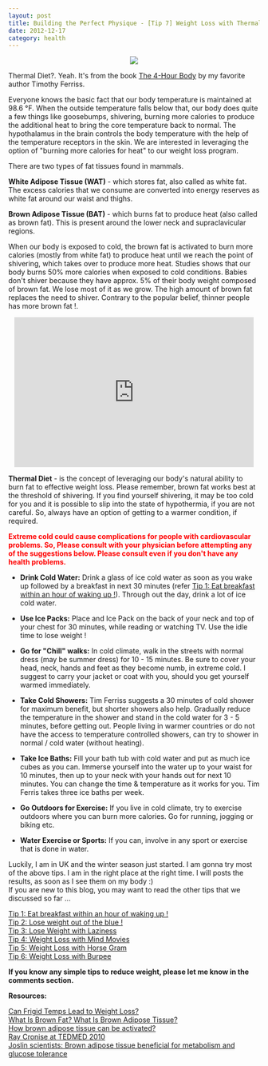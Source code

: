 ```yaml
---
layout: post
title: Building the Perfect Physique - [Tip 7] Weight Loss with Thermal Diet
date: 2012-12-17
category: health
---
```


<div style="text-align: center;">
<img src="{{site.img-url}}/thermal-diet-ice-cubes.jpg"/>
</div>  

Thermal Diet?. Yeah. It's from the book [The 4-Hour Body](http://www.amazon.com/gp/product/030746363X/ref=as_li_qf_sp_asin_tl?ie=UTF8&camp=1789&creative=9325&creativeASIN=030746363X&linkCode=as2&tag=booiverea-20) by my favorite author Timothy Ferriss.  

Everyone knows the basic fact that our body temperature is maintained at 98.6 °F. When the outside temperature falls below that, our body does quite a few things like goosebumps, shivering, burning more calories to produce the additional heat to bring the core temperature back to normal. The hypothalamus in the brain controls the body temperature with the help of the temperature receptors in the skin. We are interested in leveraging the option of "burning more calories for heat" to our weight loss program.  

There are two types of fat tissues found in mammals.  

**White Adipose Tissue (WAT)** - which stores fat, also called as white fat. The excess calories that we consume are converted into energy reserves as white fat around our waist and thighs.  

**Brown Adipose Tissue (BAT)** - which burns fat to produce heat (also called as brown fat). This is present around the lower neck and supraclavicular regions.  

When our body is exposed to cold, the brown fat is activated to burn more calories (mostly from white fat) to produce heat until we reach the point of shivering, which takes over to produce more heat. Studies shows that our body burns 50% more calories when exposed to cold conditions. Babies don't shiver because they have approx. 5% of their body weight composed of brown fat. We lose most of it as we grow. The high amount of brown fat replaces the need to shiver. Contrary to the popular belief, thinner people has more brown fat !.  

<div style="text-align: center;">
<object class="BLOGGER-youtube-video" classid="clsid:D27CDB6E-AE6D-11cf-96B8-444553540000" codebase="http://download.macromedia.com/pub/shockwave/cabs/flash/swflash.cab#version=6,0,40,0" data-thumbnail-src="http://i.ytimg.com/vi/y1tjMxq-meg/0.jpg" height="399" width="480"><param name="movie" value="http://www.youtube.com/v/y1tjMxq-meg?version=3&f=user_uploads&c=google-webdrive-0&app=youtube_gdata" /><param name="bgcolor" value="#FFFFFF" /><param name="allowFullScreen" value="true" /><embed width="480" height="300"  src="http://www.youtube.com/v/y1tjMxq-meg?version=3&f=user_uploads&c=google-webdrive-0&app=youtube_gdata" type="application/x-shockwave-flash" allowfullscreen="true"></embed></object></div>  

**Thermal Diet** - is the concept of leveraging our body's natural ability to burn fat to effective weight loss. Please remember, brown fat works best at the threshold of shivering. If you find yourself shivering, it may be too cold for you and it is possible to slip into the state of hypothermia, if you are not careful. So, always have an option of getting to a warmer condition, if required.  

<span style="color: red;">**Extreme cold could cause complications for people with cardiovascular problems. So, Please consult with your physician before attempting any of the suggestions below. Please consult even if you don't have any health problems.**</span>  


* **Drink Cold Water:** Drink a glass of ice cold water as soon as you wake up followed by a breakfast in next 30 minutes (refer [Tip 1: Eat breakfast within an hour of waking up !]({{site.url}}/building-the-perfect-physique-tip-1-eat-breakfast-within-an-hour-of-waking-up/)). Through out the day, drink a lot of ice cold water.  

* **Use Ice Packs:** Place and Ice Pack on the back of your neck and top of your chest for 30 minutes, while reading or watching TV. Use the idle time to lose weight !  

* **Go for "Chill" walks:** In cold climate, walk in the streets with normal dress (may be summer dress) for 10 - 15 minutes. Be sure to cover your head, neck, hands and feet as they become numb, in extreme cold. I suggest to carry your jacket or coat with you, should you get yourself warmed immediately.  

* **Take Cold Showers:** Tim Ferriss suggests a 30 minutes of cold shower for maximum benefit, but shorter showers also help. Gradually reduce the temperature in the shower and stand in the cold water for 3 - 5 minutes, before getting out. People living in warmer countries or do not have the access to temperature controlled showers, can try to shower in normal / cold water (without heating).  

* **Take Ice Baths:** Fill your bath tub with cold water and put as much ice cubes as you can. Immerse yourself into the water up to your waist for 10 minutes, then up to your neck with your hands out for next 10 minutes. You can change the time & temperature as it works for you. Tim Ferris takes three ice baths per week.  

* **Go Outdoors for Exercise:** If you live in cold climate, try to exercise outdoors where you can burn more calories. Go for running, jogging or biking etc.  

* **Water Exercise or Sports:** If you can, involve in any sport or exercise that is done in water.  


Luckily, I am in UK and the winter season just started. I am gonna try most of the above tips. I am in the right place at the right time. I will posts the results, as soon as I see them on my body :)  
If you are new to this blog, you may want to read the other tips that we discussed so far ...  

[Tip 1: Eat breakfast within an hour of waking up !]({{site.url}}/building-the-perfect-physique-tip-1-eat-breakfast-within-an-hour-of-waking-up/)  
[Tip 2: Lose weight out of the blue !]({{site.url}}/building-the-perfect-physique-tip-2-lose-weight-out-of-the-blue/)  
[Tip 3: Lose Weight with Laziness]({{site.url}}/building-the-perfect-physique-tip-3-lose-weight-with-laziness/)  
[Tip 4: Weight Loss with Mind Movies]({{site.url}}/building-the-perfect-physique-tip-4-weight-loss-with-mind-movies/)    
[Tip 5: Weight Loss with Horse Gram]({{site.url}}/building-the-perfect-physique-tip-5-weight-loss-with-horse-gram/)  
[Tip 6: Weight Loss with Burpee]({{site.url}}/building-the-perfect-physique-tip-6-weight-loss-with-burpee/)  

**If you know any simple tips to reduce weight, please let me know in the comments section.**  

**Resources:**  

[Can Frigid Temps Lead to Weight Loss?](http://abcnews.go.com/Health/brr-frigid-temps-lead-weight-loss/story?id=12402127#.UM2EHuQyIvx)  
[What Is Brown Fat? What Is Brown Adipose Tissue?](http://www.medicalnewstoday.com/articles/240989.php)  
[How brown adipose tissue can be activated?](http://www.ethlife.ethz.ch/archive_articles/121112_braune_fettzellen_per/index_EN)  
[Ray Cronise at TEDMED 2010](http://www.youtube.com/watch?v=UrQ_ldCwKUQ)  
[Joslin scientists: Brown adipose tissue beneficial for metabolism and glucose tolerance](http://www.eurekalert.org/pub_releases/2012-12/jdc-jsb120712.php)  


